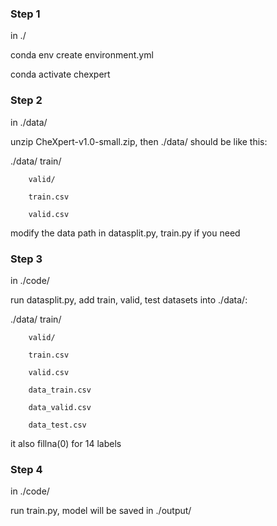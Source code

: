 ### Step 1
in ./

conda env create environment.yml

conda activate chexpert

### Step 2
in ./data/

unzip CheXpert-v1.0-small.zip, then ./data/ should be like this:

./data/ train/

		valid/

		train.csv

		valid.csv

modify the data path in datasplit.py, train.py if you need

### Step 3
in ./code/

run datasplit.py, add train, valid, test datasets into ./data/:

./data/	train/

		valid/

		train.csv

		valid.csv

		data_train.csv

		data_valid.csv

		data_test.csv

it also fillna(0) for 14 labels

### Step 4
in ./code/

run train.py, model will be saved in ./output/


